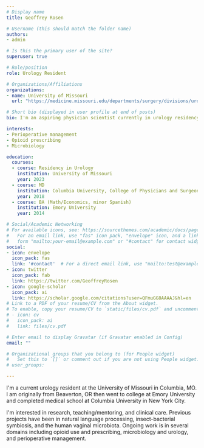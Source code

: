 ```yaml
---
# Display name
title: Geoffrey Rosen

# Username (this should match the folder name)
authors:
- admin

# Is this the primary user of the site?
superuser: true

# Role/position
role: Urology Resident

# Organizations/Affiliations
organizations:
- name: University of Missouri
  url: "https://medicine.missouri.edu/departments/surgery/divisions/urologic-surgery/residency/current-residents"

# Short bio (displayed in user profile at end of posts)
bio: I'm an aspiring physician scientist currently in urology residency. My primary interests are perioperative management, opioid use, and microbiology.

interests:
- Perioperative management
- Opioid prescribing
- Microbiology

education:
  courses:
  - course: Residency in Urology
    institution: University of Missouri
    year: 2023
  - course: MD
    institution: Columbia University, College of Physicians and Surgeons
    year: 2018
  - course: BA (Math/Economics, minor Spanish)
    institution: Emory University
    year: 2014

# Social/Academic Networking
# For available icons, see: https://sourcethemes.com/academic/docs/page-builder/#icons
#   For an email link, use "fas" icon pack, "envelope" icon, and a link in the
#   form "mailto:your-email@example.com" or "#contact" for contact widget.
social:
- icon: envelope
  icon_pack: fas
  link: '#contact'  # For a direct email link, use "mailto:test@example.org".
- icon: twitter
  icon_pack: fab
  link: https://twitter.com/GeoffreyRosen
- icon: google-scholar
  icon_pack: ai
  link: https://scholar.google.com/citations?user=QFmuGG8AAAAJ&hl=en
# Link to a PDF of your resume/CV from the About widget.
# To enable, copy your resume/CV to `static/files/cv.pdf` and uncomment the lines below.
# - icon: cv
#   icon_pack: ai
#   link: files/cv.pdf

# Enter email to display Gravatar (if Gravatar enabled in Config)
email: ""

# Organizational groups that you belong to (for People widget)
#   Set this to `[]` or comment out if you are not using People widget.
# user_groups:

---
```


I'm a current urology resident at the University of Missouri in Columbia, MO. I am originally from Beaverton, OR then went to college at Emory University and completed medical school at Columbia University in New York City.

I'm interested in research, teaching/mentoring, and clinical care. Previous projects have been in natural language processing, insect-bacterial symbiosis, and the human vaginal microbiota. Ongoing work is in several domains including opioid use and prescribing, microbiology and urology, and perioperative management.
